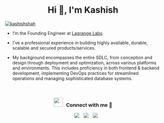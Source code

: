 <h1 align="center">Hi 👋, I'm Kashish</h1>

<p align="left"> <a href="https://twitter.com/0xkashish" target="blank"><img src="https://img.shields.io/twitter/follow/kashishshah?logo=twitter&style=for-the-badge" alt="kashishshah" /></a> </p>

- I’m the Founding Engineer at <a href="https://www.lagrange.dev/" target="blank">Lagrange Labs</a>.

- I've a professional experience in building highly available, durable, scalable and secured products/services.

- My background encompasses the entire SDLC, from conception and design through deployment and optimization, across various platforms and environments. This includes proficiency in both frontend & backend development, implementing DevOps practices for streamlined operations and managing sophisticated database systems.

<br/>
<h3 align="center"> <img src="https://media.giphy.com/media/iY8CRBdQXODJSCERIr/giphy.gif" width="30" height="30" style="margin-right: 10px;">Connect with me 🤝 </h3>

<p align="center">

 <div align="center"  class="icons-social" style="margin-left: 10px;">
        <a style="margin-left: 10px;"  target="_blank" href="https://www.linkedin.com/in/kashishshah22">
        <img src="https://img.icons8.com/doodle/40/000000/github--v1.png"></a>
        <a style="margin-left: 10px;" target="_blank" href="https://twitter.com/0xkashish">
            <img src="https://img.icons8.com/doodle/1x/twitter-squared--v2.png" ></a>
        <a style="margin-left: 10px;" target="_blank" href="mailto:kashishshah2205@gmail.com">
            <img src="https://img.icons8.com/doodle/1x/gmail.png" ></a>
      </div>
</p>
